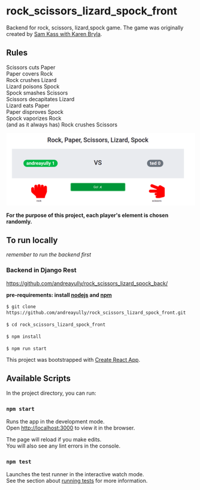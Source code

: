 # rock_scissors_lizard_spock_front  

Backend for rock, scissors, lizard,spock game. The game was originally created by [Sam Kass with Karen Bryla](https://bigbangtheory.fandom.com/wiki/Rock,_Paper,_Scissors,_Lizard,_Spock).  

## Rules
Scissors cuts Paper  
Paper covers Rock  
Rock crushes Lizard  
Lizard poisons Spock  
Spock smashes Scissors  
Scissors decapitates Lizard  
Lizard eats Paper  
Paper disproves Spock  
Spock vaporizes Rock  
(and as it always has) Rock crushes Scissors  

![alt text](https://github.com/andreayully/rock_scissors_lizard_spock_front/blob/master/spock_game.png?raw=true)

**For the purpose of this project, each player's element is chosen randomly.**  


## To run locally  

*remember to run the backend first*
### Backend in Django Rest  
https://github.com/andreayully/rock_scissors_lizard_spock_back/  

**pre-requirements: install [nodejs](https://nodejs.org/es/download/) and [npm](https://docs.npmjs.com/)**  

~~~
$ git clone https://github.com/andreayully/rock_scissors_lizard_spock_front.git

$ cd rock_scissors_lizard_spock_front

$ npm install

$ npm run start
~~~

This project was bootstrapped with [Create React App](https://github.com/facebook/create-react-app).  


## Available Scripts

In the project directory, you can run:

### `npm start`

Runs the app in the development mode.\
Open [http://localhost:3000](http://localhost:3000) to view it in the browser.

The page will reload if you make edits.\
You will also see any lint errors in the console.

### `npm test`

Launches the test runner in the interactive watch mode.\
See the section about [running tests](https://facebook.github.io/create-react-app/docs/running-tests) for more information.

